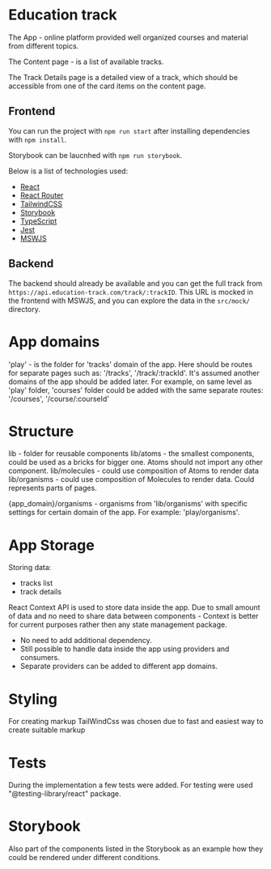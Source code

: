 # Education track

The App - online platform provided well organized courses and material from different topics.

The Content page - is a list of available tracks.

The Track Details page is a detailed view of a track, which should be accessible from one of the card items on the content page.

## Frontend

You can run the project with `npm run start` after installing dependencies with `npm install`.

Storybook can be laucnhed with `npm run storybook`.

Below is a list of technologies used:

  * [React](https://reactjs.org/)
  * [React Router](https://reacttraining.com/react-router/)
  * [TailwindCSS](https://tailwindcss.com/)
  * [Storybook](https://storybook.js.org/)
  * [TypeScript](https://www.typescriptlang.org/)
  * [Jest](https://jestjs.io/)
  * [MSWJS](https://mswjs.io/)

## Backend

The backend should already be available and you can get the full track from `https://api.education-track.com/track/:trackID`. This URL is mocked in the frontend with MSWJS, and you can explore the data in the `src/mock/` directory.

# App domains

'play' - is the folder for 'tracks' domain of the app. Here should be routes for separate pages such as: '/tracks', '/track/:trackId'. 
It's assumed another domains of the app should be added later. For example, on same level as 'play' folder, 'courses' folder could be added with the same separate routes: '/courses', '/course/:courseId'

# Structure

lib - folder for reusable components
lib/atoms - the smallest components, could be used as a bricks for bigger one. Atoms should not import any other component.
lib/molecules - could use composition of Atoms to render data
lib/organisms - could use composition of Molecules to render data. Could represents parts of pages.

{app_domain}/organisms - organisms from 'lib/organisms' with specific settings for certain domain of the app. For example: 'play/organisms'.

# App Storage

Storing data:
- tracks list
- track details

React Context API is used to store data inside the app.
Due to small amount of data and no need to share data between components - Context is better for current purposes rather then any state management package. 
- No need to add additional dependency.
- Still possible to handle data inside the app using providers and consumers.
- Separate providers can be added to different app domains.

# Styling

For creating markup TailWindCss was chosen due to fast and easiest way to create suitable markup

# Tests

During the implementation a few tests were added.
For testing were used "@testing-library/react" package.

# Storybook

Also part of the components listed in the Storybook as an example how they could be rendered under different conditions.
